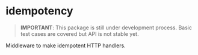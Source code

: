 
# idempotency

> **IMPORTANT**: This package is still under development process. Basic test cases are covered but API is not stable yet.

Middleware to make idempotent HTTP handlers.